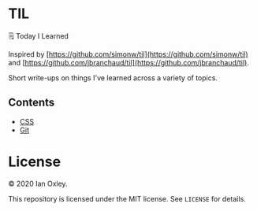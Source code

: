 # TIL

:spiral_notepad: Today I Learned

Inspired by [https://github.com/simonw/til](https://github.com/simonw/til) and
[https://github.com/jbranchaud/til](https://github.com/jbranchaud/til).

Short write-ups on things I've learned across a variety of topics.

## Contents
* [CSS](css)
* [Git](git)

# License
&copy; 2020 Ian Oxley.

This repository is licensed under the MIT license. See `LICENSE` for details.
